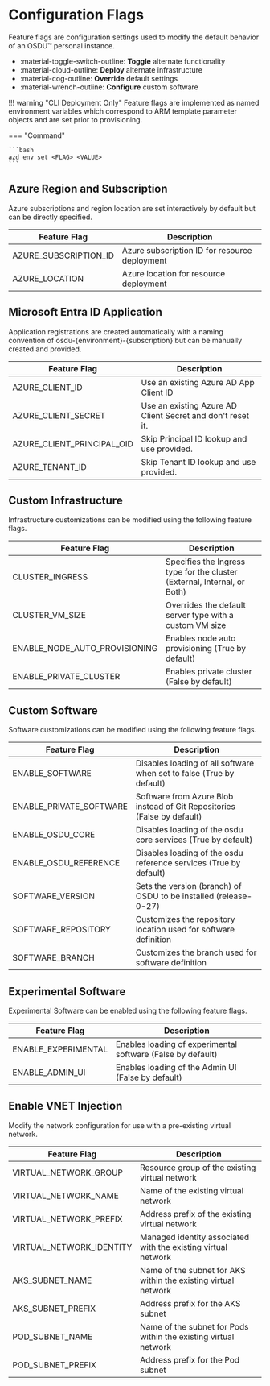 # Configuration Flags

Feature flags are configuration settings used to modify the default behavior of an OSDU™ personal instance.

<div class="grid cards" markdown>

- :material-toggle-switch-outline: __Toggle__ alternate functionality
- :material-cloud-outline: __Deploy__  alternate infrastructure
- :material-cog-outline: __Override__ default settings
- :material-wrench-outline: __Configure__ custom software 

</div>


!!! warning "CLI Deployment Only"
    Feature flags are implemented as named environment variables which correspond to ARM template parameter objects and are set prior to provisioning.

=== "Command"
    
    ```bash
    azd env set <FLAG> <VALUE>
    ```

## Azure Region and Subscription

Azure subscriptions and region location are set interactively by default but can be directly specified.

| Feature Flag              | Description                                                                 |
|---------------------------|-----------------------------------------------------------------------------|
| AZURE_SUBSCRIPTION_ID    | Azure subscription ID for resource deployment                              |
| AZURE_LOCATION           | Azure location for resource deployment                                      |

## Microsoft Entra ID Application

Application registrations are created automatically with a naming convention of osdu-{environment}-{subscription} but can be manually created and provided.

| Feature Flag              | Description                                                                 |
|---------------------------|-----------------------------------------------------------------------------|
| AZURE_CLIENT_ID           | Use an existing Azure AD App Client ID                                      |
| AZURE_CLIENT_SECRET       | Use an existing Azure AD Client Secret and don't reset it.                  |
| AZURE_CLIENT_PRINCIPAL_OID| Skip Principal ID lookup and use provided.                                  |
| AZURE_TENANT_ID           | Skip Tenant ID lookup and use provided.                                     |


## Custom Infrastructure

Infrastructure customizations can be modified using the following feature flags.

| Feature Flag              | Description                                                                 |
|---------------------------|-----------------------------------------------------------------------------|
| CLUSTER_INGRESS           | Specifies the Ingress type for the cluster (External, Internal, or Both)    |
| CLUSTER_VM_SIZE           | Overrides the default server type with a custom VM size                     |
| ENABLE_NODE_AUTO_PROVISIONING | Enables node auto provisioning (True by default)                        |
| ENABLE_PRIVATE_CLUSTER    | Enables private cluster (False by default)                                  |


## Custom Software

Software customizations can be modified using the following feature flags.

| Feature Flag              | Description                                                                 |
|---------------------------|-----------------------------------------------------------------------------|
| ENABLE_SOFTWARE           | Disables loading of all software when set to false (True by default)        |
| ENABLE_PRIVATE_SOFTWARE   | Software from Azure Blob instead of Git Repositories (False by default)     |
| ENABLE_OSDU_CORE          | Disables loading of the osdu core services (True by default)                |
| ENABLE_OSDU_REFERENCE     | Disables loading of the osdu reference services (True by default)           |
| SOFTWARE_VERSION          | Sets the version (branch) of OSDU to be installed (release-0-27)            |
| SOFTWARE_REPOSITORY       | Customizes the repository location used for software definition             |
| SOFTWARE_BRANCH           | Customizes the branch used for software definition                          |


## Experimental Software

Experimental Software can be enabled using the following feature flags.

| Feature Flag              | Description                                                                 |
|---------------------------|-----------------------------------------------------------------------------|
| ENABLE_EXPERIMENTAL       | Enables loading of experimental software (False by default)                 |
| ENABLE_ADMIN_UI           | Enables loading of the Admin UI (False by default)                          |


## Enable VNET Injection

Modify the network configuration for use with a pre-existing virtual network.

| Feature Flag              | Description                                                                 |
|---------------------------|-----------------------------------------------------------------------------|
| VIRTUAL_NETWORK_GROUP     | Resource group of the existing virtual network                               |
| VIRTUAL_NETWORK_NAME      | Name of the existing virtual network                                         |
| VIRTUAL_NETWORK_PREFIX    | Address prefix of the existing virtual network                               |
| VIRTUAL_NETWORK_IDENTITY  | Managed identity associated with the existing virtual network                |
| AKS_SUBNET_NAME           | Name of the subnet for AKS within the existing virtual network               |
| AKS_SUBNET_PREFIX         | Address prefix for the AKS subnet                                            |
| POD_SUBNET_NAME           | Name of the subnet for Pods within the existing virtual network              |
| POD_SUBNET_PREFIX         | Address prefix for the Pod subnet                                            |
